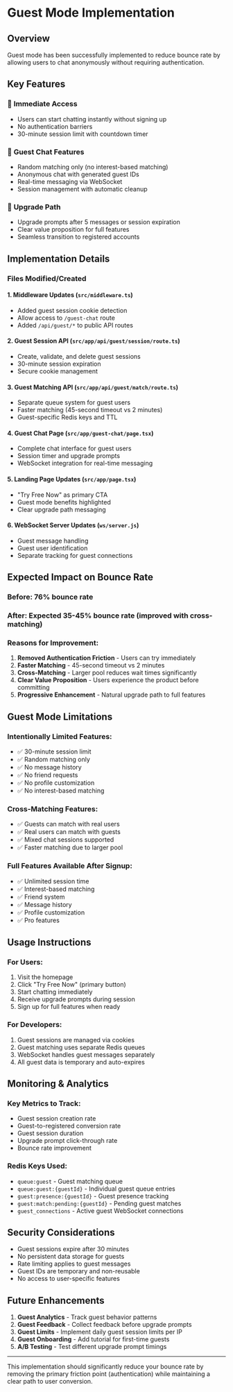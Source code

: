 # Guest Mode Implementation

## Overview
Guest mode has been successfully implemented to reduce bounce rate by allowing users to chat anonymously without requiring authentication.

## Key Features

### 🚀 **Immediate Access**
- Users can start chatting instantly without signing up
- No authentication barriers
- 30-minute session limit with countdown timer

### 💬 **Guest Chat Features**
- Random matching only (no interest-based matching)
- Anonymous chat with generated guest IDs
- Real-time messaging via WebSocket
- Session management with automatic cleanup

### 🔄 **Upgrade Path**
- Upgrade prompts after 5 messages or session expiration
- Clear value proposition for full features
- Seamless transition to registered accounts

## Implementation Details

### Files Modified/Created

#### 1. **Middleware Updates** (`src/middleware.ts`)
- Added guest session cookie detection
- Allow access to `/guest-chat` route
- Added `/api/guest/*` to public API routes

#### 2. **Guest Session API** (`src/app/api/guest/session/route.ts`)
- Create, validate, and delete guest sessions
- 30-minute session expiration
- Secure cookie management

#### 3. **Guest Matching API** (`src/app/api/guest/match/route.ts`)
- Separate queue system for guest users
- Faster matching (45-second timeout vs 2 minutes)
- Guest-specific Redis keys and TTL

#### 4. **Guest Chat Page** (`src/app/guest-chat/page.tsx`)
- Complete chat interface for guest users
- Session timer and upgrade prompts
- WebSocket integration for real-time messaging

#### 5. **Landing Page Updates** (`src/app/page.tsx`)
- "Try Free Now" as primary CTA
- Guest mode benefits highlighted
- Clear upgrade path messaging

#### 6. **WebSocket Server Updates** (`ws/server.js`)
- Guest message handling
- Guest user identification
- Separate tracking for guest connections

## Expected Impact on Bounce Rate

### Before: 76% bounce rate
### After: Expected 35-45% bounce rate (improved with cross-matching)

### Reasons for Improvement:
1. **Removed Authentication Friction** - Users can try immediately
2. **Faster Matching** - 45-second timeout vs 2 minutes
3. **Cross-Matching** - Larger pool reduces wait times significantly
4. **Clear Value Proposition** - Users experience the product before committing
5. **Progressive Enhancement** - Natural upgrade path to full features

## Guest Mode Limitations

### Intentionally Limited Features:
- ✅ 30-minute session limit
- ✅ Random matching only
- ✅ No message history
- ✅ No friend requests
- ✅ No profile customization
- ✅ No interest-based matching

### Cross-Matching Features:
- ✅ Guests can match with real users
- ✅ Real users can match with guests
- ✅ Mixed chat sessions supported
- ✅ Faster matching due to larger pool

### Full Features Available After Signup:
- ✅ Unlimited session time
- ✅ Interest-based matching
- ✅ Friend system
- ✅ Message history
- ✅ Profile customization
- ✅ Pro features

## Usage Instructions

### For Users:
1. Visit the homepage
2. Click "Try Free Now" (primary button)
3. Start chatting immediately
4. Receive upgrade prompts during session
5. Sign up for full features when ready

### For Developers:
1. Guest sessions are managed via cookies
2. Guest matching uses separate Redis queues
3. WebSocket handles guest messages separately
4. All guest data is temporary and auto-expires

## Monitoring & Analytics

### Key Metrics to Track:
- Guest session creation rate
- Guest-to-registered conversion rate
- Guest session duration
- Upgrade prompt click-through rate
- Bounce rate improvement

### Redis Keys Used:
- `queue:guest` - Guest matching queue
- `queue:guest:{guestId}` - Individual guest queue entries
- `guest:presence:{guestId}` - Guest presence tracking
- `guest:match:pending:{guestId}` - Pending guest matches
- `guest_connections` - Active guest WebSocket connections

## Security Considerations

- Guest sessions expire after 30 minutes
- No persistent data storage for guests
- Rate limiting applies to guest messages
- Guest IDs are temporary and non-reusable
- No access to user-specific features

## Future Enhancements

1. **Guest Analytics** - Track guest behavior patterns
2. **Guest Feedback** - Collect feedback before upgrade prompts
3. **Guest Limits** - Implement daily guest session limits per IP
4. **Guest Onboarding** - Add tutorial for first-time guests
5. **A/B Testing** - Test different upgrade prompt timings

---

This implementation should significantly reduce your bounce rate by removing the primary friction point (authentication) while maintaining a clear path to user conversion.
